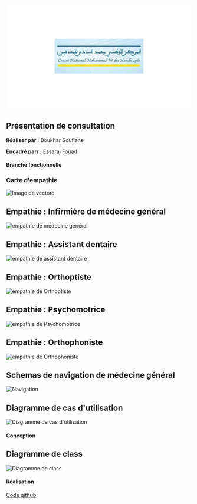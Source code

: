 
![Image de vectore](../images/logo1.png)

## Présentation de consultation

**Réaliser par :** Boukhar Soufiane

**Encadré parr :** Essaraj Fouad


<!-- new slide -->


#### Branche fonctionnelle



<!-- new slide -->

### Carte d'empathie

![Image de vectore](../images/vector-img.jpg)

<!-- new slide -->

## Empathie : Infirmière de médecine général

![empathie de médecine général](../images/empathie-Infirmière.jpg)

<!-- new slide -->

## Empathie : Assistant dentaire

![empathie de assistant dentaire](../images/empathie-dentaire.jpg)

<!-- new slide -->

## Empathie : Orthoptiste

![empathie de Orthoptiste](../images/empathie-Orthoptiste.jpg)

<!-- new slide -->

## Empathie : Psychomotrice

![empathie de Psychomotrice](../images/empathie-psychomotrice.jpg)

<!-- new slide -->

## Empathie : Orthophoniste

![empathie de Orthophoniste](../images/empathie-orthophoniste.jpg)

<!-- new slide -->

## Schemas de navigation de médecine général

![Navigation](../images/navigation.jpg)

<!-- new slide -->

## Diagramme de cas d'utilisation

![Diagramme de cas d'utilisation](../images/cas-utilisation.jpg)

<!-- new slide -->


#### Conception

<!-- new slide -->

## Diagramme de class

![Diagramme de class](../images/diagramme-class.jpg)

<!-- new slide -->


#### Réalisation 

[Code github](https://github.com/cnmh/app.git)
